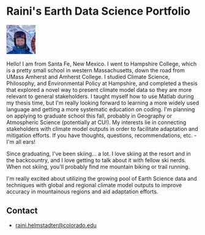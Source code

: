 # Raini's Earth Data Science Portfolio 

<img
  src="/img/Profile_Photo.jpg"
  alt="Raini's profile picture"
  width="15%">

Hello! I am from Santa Fe, New Mexico. I went to Hampshire College, which is a pretty small school in western Massachusetts, down the road from UMass Amherst and Amherst College. I studied Climate Science, Philosophy, and Environmental Policy at Hampshire, and completed a thesis that explored a novel way to present climate model data so they are more relevant to general stakeholders. I taught myself how to use Matlab during my thesis time, but I'm really looking forward to learning a more widely used language and getting a more systematic education on coding. I'm planning on applying to graduate school this fall, probably in Geography or Atmospheric Science (potentially at CU!). My interests lie in connecting stakeholders with climate model outputs in order to facilitate adaptation and mitigation efforts. If you have thoughts, questions, recommendations, etc. - I'm all ears!

Since graduating, I've been skiing... a lot. I love skiing at the resort and in the backcountry, and I love getting to talk about it with fellow ski nerds. When not skiing, you'll probably find me mountain biking or trail running.

I'm really excited about utilizing the growing pool of Earth Science data and techniques with global and regional climate model outputs to improve accuracy in mountainous regions and aid adaptation efforts.


## Contact 
- raini.helmstadter@colorado.edu
